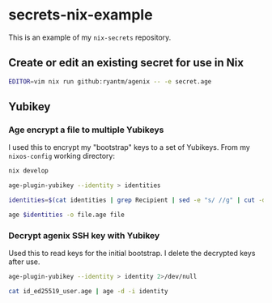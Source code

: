 # secrets-nix-example
This is an example of my `nix-secrets` repository.

## Create or edit an existing secret for use in Nix
```sh
EDITOR=vim nix run github:ryantm/agenix -- -e secret.age
```
## Yubikey
### Age encrypt a file to multiple Yubikeys
I used this to encrypt my "bootstrap" keys to a set of Yubikeys. From my `nixos-config` working directory:
```sh
nix develop
```
```sh
age-plugin-yubikey --identity > identities
```
```sh
identities=$(cat identities | grep Recipient | sed -e "s/ //g" | cut -d':' -f2 | sed -e 's/^age\(.*\)/ -r age\1/g'  | tr -d '\n')
```
```sh
age $identities -o file.age file
```

### Decrypt agenix SSH key with Yubikey
Used this to read keys for the initial bootstrap. I delete the decrypted keys after use.
```sh
age-plugin-yubikey --identity > identity 2>/dev/null
```
```sh
cat id_ed25519_user.age | age -d -i identity
```
